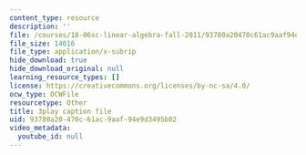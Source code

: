 ```yaml
---
content_type: resource
description: ''
file: /courses/18-06sc-linear-algebra-fall-2011/93780a20470c61ac9aaf94e9d3495b02_B17h10EF59g.srt
file_size: 14016
file_type: application/x-subrip
hide_download: true
hide_download_original: null
learning_resource_types: []
license: https://creativecommons.org/licenses/by-nc-sa/4.0/
ocw_type: OCWFile
resourcetype: Other
title: 3play caption file
uid: 93780a20-470c-61ac-9aaf-94e9d3495b02
video_metadata:
  youtube_id: null
---
```

